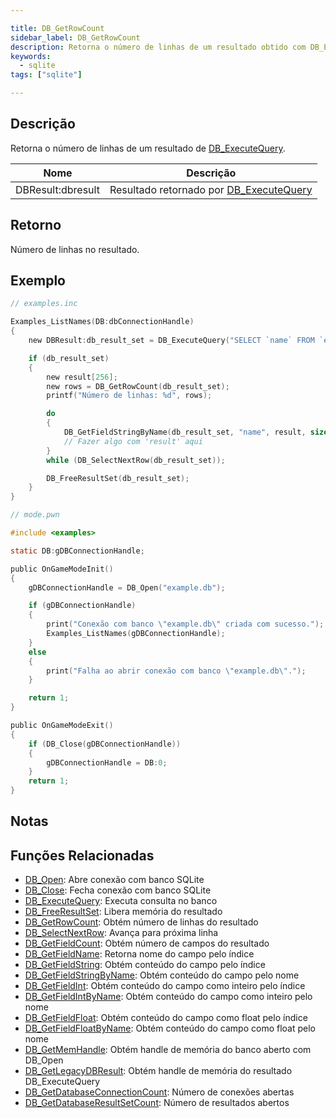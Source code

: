 ```yaml
---

title: DB_GetRowCount
sidebar_label: DB_GetRowCount
description: Retorna o número de linhas de um resultado obtido com DB_ExecuteQuery.
keywords:
  - sqlite
tags: ["sqlite"]

---
```


## Descrição

Retorna o número de linhas de um resultado de [DB_ExecuteQuery](DB_ExecuteQuery).

| Nome               | Descrição                                                   |
| ------------------ | ----------------------------------------------------------- |
| DBResult:dbresult | Resultado retornado por [DB_ExecuteQuery](DB_ExecuteQuery) |

## Retorno

Número de linhas no resultado.

## Exemplo

```c
// examples.inc

Examples_ListNames(DB:dbConnectionHandle)
{
    new DBResult:db_result_set = DB_ExecuteQuery("SELECT `name` FROM `examples`");

    if (db_result_set)
    {
        new result[256];
        new rows = DB_GetRowCount(db_result_set);
        printf("Número de linhas: %d", rows);

        do
        {
            DB_GetFieldStringByName(db_result_set, "name", result, sizeof result);
            // Fazer algo com 'result' aqui
        }
        while (DB_SelectNextRow(db_result_set));

        DB_FreeResultSet(db_result_set);
    }
}
```

```c
// mode.pwn

#include <examples>

static DB:gDBConnectionHandle;

public OnGameModeInit()
{
    gDBConnectionHandle = DB_Open("example.db");

    if (gDBConnectionHandle)
    {
        print("Conexão com banco \"example.db\" criada com sucesso.");
        Examples_ListNames(gDBConnectionHandle);
    }
    else
    {
        print("Falha ao abrir conexão com banco \"example.db\".");
    }

    return 1;
}

public OnGameModeExit()
{
    if (DB_Close(gDBConnectionHandle))
    {
        gDBConnectionHandle = DB:0;
    }
    return 1;
}
```

## Notas

## Funções Relacionadas

* [DB_Open](DB_Open): Abre conexão com banco SQLite
* [DB_Close](DB_Close): Fecha conexão com banco SQLite
* [DB_ExecuteQuery](DB_ExecuteQuery): Executa consulta no banco
* [DB_FreeResultSet](DB_FreeResultSet): Libera memória do resultado
* [DB_GetRowCount](DB_GetRowCount): Obtém número de linhas do resultado
* [DB_SelectNextRow](DB_SelectNextRow): Avança para próxima linha
* [DB_GetFieldCount](DB_GetFieldCount): Obtém número de campos do resultado
* [DB_GetFieldName](DB_GetFieldName): Retorna nome do campo pelo índice
* [DB_GetFieldString](DB_GetFieldString): Obtém conteúdo do campo pelo índice
* [DB_GetFieldStringByName](DB_GetFieldStringByName): Obtém conteúdo do campo pelo nome
* [DB_GetFieldInt](DB_GetFieldInt): Obtém conteúdo do campo como inteiro pelo índice
* [DB_GetFieldIntByName](DB_GetFieldIntByName): Obtém conteúdo do campo como inteiro pelo nome
* [DB_GetFieldFloat](DB_GetFieldFloat): Obtém conteúdo do campo como float pelo índice
* [DB_GetFieldFloatByName](DB_GetFieldFloatByName): Obtém conteúdo do campo como float pelo nome
* [DB_GetMemHandle](DB_GetMemHandle): Obtém handle de memória do banco aberto com DB_Open
* [DB_GetLegacyDBResult](DB_GetLegacyDBResult): Obtém handle de memória do resultado DB_ExecuteQuery
* [DB_GetDatabaseConnectionCount](DB_GetDatabaseConnectionCount): Número de conexões abertas
* [DB_GetDatabaseResultSetCount](DB_GetDatabaseResultSetCount): Número de resultados abertos
